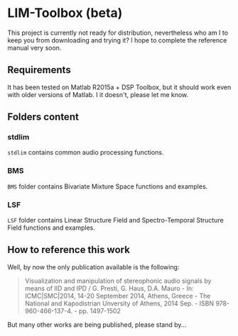 # LIM-Toolbox (beta)

This project is currently not ready for distribution, nevertheless who am I to keep you from downloading and trying it?
I hope to complete the reference manual very soon.

## Requirements

It has been tested on Matlab R2015a + DSP Toolbox, but it should work even with older versions of Matlab. I it doesn't, please let me know.

## Folders content

### stdlim

`stdlim` contains common audio processing functions.

### BMS

`BMS` folder contains Bivariate Mixture Space functions and examples.

### LSF

`LSF` folder contains Linear Structure Field and Spectro-Temporal Structure Field functions and examples.

## How to reference this work

Well, by now the only publication available is the following:

> Visualization and manipulation of stereophonic audio signals by means of IID and IPD / G. Presti, G. Haus, D.A. Mauro - In: ICMC|SMC|2014, 14-20 September 2014, Athens, Greece - The National and Kapodistrian Unversity of Athens, 2014 Sep. - ISBN 978-960-466-137-4. - pp. 1497-1502

But many other works are being published, please stand by...
